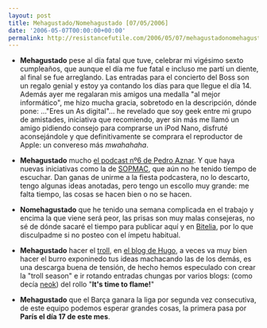 ```yaml
---
layout: post
title: Mehagustado/Nomehagustado [07/05/2006]
date: '2006-05-07T00:00:00+00:00'
permalink: http://resistancefutile.com/2006/05/07/mehagustadonomehagustado-07052006/
---
```

- <span style="font-weight:bold;">Mehagustado</span> pese al día fatal que tuve, celebrar mi vigésimo sexto cumpleaños, que aunque el día me fue fatal e incluso me partí un diente, al final se fue arreglando. Las entradas para el concierto del Boss son un regalo genial y estoy ya contando los días para que llegue el día 14. Además ayer me regalaran mis amigos una medalla "al mejor informático", me hizo mucha gracia, sobretodo en la descripción, dónde pone: ..."Eres un As digital"... he revelado que soy geek entre mi grupo de amistades, iniciativa que recomiendo, ayer sin más me llamó un amigo pidiendo consejo para comprarse un iPod Nano, disfruté aconsejándole y que definitivamente se comprara el reproductor de Apple: un convereso más <span style="font-style:italic;">mwahahaha</span>.

- <span style="font-weight:bold;">Mehagustado</span> mucho <a href="http://cuatrodoce.blogsome.com/2006/05/04/podcast-6-ya-disponible/">el podcast nº6 de Pedro Aznar</a>. Y que haya nuevas iniciativas como la de <a href="http://sopmacsl.blogspot.com/2006/04/primer-podcast-n1.html">SOPMAC</a>, que aún no he tenido tiempo de escuchar. Dan ganas de unirme a la fiesta podcastera, no lo descarto, tengo algunas ideas anotadas, pero tengo un escollo muy grande: me falta tiempo, las cosas se hacen bien o no se hacen.

- <span style="font-weight:bold;">Nomehagustado</span> que he tenido una semana complicada en el trabajo y encima la que viene será peor, las prisas son muy malas consejeras, no sé de dónde sacaré el tiempo para publicar aquí y en <a href="http://bitelia.com">Bitelia</a>, por lo que disculpadme si no posteo con el ímpetu habitual.

- <span style="font-weight:bold;">Mehagustado</span> hacer el <a href="http://es.wikipedia.org/wiki/Troll_(Internet)">troll</a>, en <a href="http://solo.infames.org/%c2%bfbill-gates-disfrazado-de-trekkie-pues-ocurrio/#comments">el blog de Hugo</a>, a veces va muy bien hacer el burro exponinedo tus ideas machacando las de los demás, es una descarga buena de tensión, de hecho hemos especulado con crear la "troll season" e ir rotando entradas chungas por varios blogs: (como decía <a href="http://neokia.wordpress.com/">neok</a>) del rollo "<span style="font-weight:bold;">It's time to flame!</span>"

- <span style="font-weight:bold;">Mehagustado</span> que el Barça ganara la liga por segunda vez consecutiva, de este equipo podemos esperar grandes cosas, la primera pasa por <span style="font-weight:bold;">París el día 17 de este mes</span>.
